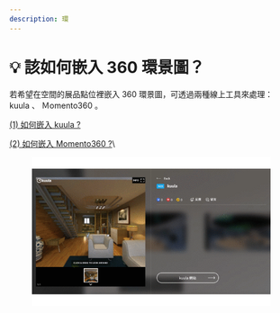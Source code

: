 ```yaml
---
description: 環
---
```


# 💡 該如何嵌入 360 環景圖？

若希望在空間的展品點位裡嵌入 360 環景圖，可透過兩種線上工具來處理： kuula 、 Ｍomento360 。

[(1) 如何嵌入 kuula ?](gai-ru-he-qian-ru-360-huan-jing-tu/ru-he-qian-ru-kuula.md)

[(2) 如何嵌入 Momento360 ?](gai-ru-he-qian-ru-360-huan-jing-tu/ru-he-qian-ru-momento360.md)\


<figure><img src="../../../.gitbook/assets/360 pic.gif" alt=""><figcaption></figcaption></figure>
